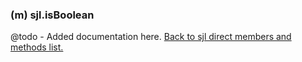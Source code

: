 ### (m) sjl.isBoolean
@todo - Added documentation here.
[Back to sjl direct members and methods list.](#sjl-direct-members-and-methods)
